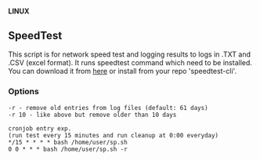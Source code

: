 #### LINUX
## SpeedTest

This script is for network speed test and logging results to logs in .TXT and .CSV (excel format).
It runs speedtest command which need to be installed. 
You can download it from [here](https://github.com/sivel/speedtest-cli) or install from your repo 'speedtest-cli'.

### Options
    -r - remove old entries from log files (default: 61 days)
    -r 10 - like above but remove older than 10 days

    cronjob entry exp.
    (run test every 15 minutes and run cleanup at 0:00 everyday)
    */15 * * * * bash /home/user/sp.sh
    0 0 * * * bash /home/user/sp.sh -r
